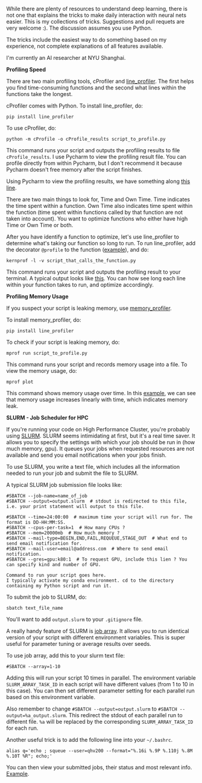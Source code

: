 While there are plenty of resources to understand deep learning, there is not one that explains the tricks to make daily interaction with neural nets easier. This is my collections of tricks. Suggestions and pull requets are very welcome :). The discussion assumes you use Python.

The tricks include the easiest way to do something based on my experience, not complete explanations of all features available.

I'm currently an AI researcher at NYU Shanghai.

**Profiling Speed**

There are two main profiling tools, cProfiler and [line_profiler](https://github.com/rkern/line_profiler). The first helps you find time-consuming functions and the second what lines within the functions take the longest.

cProfiler comes with Python. To install line_profiler, do: 

`pip install line_profiler`

To use cProfiler, do: 

`python -m cProfile -o cProfile_results script_to_profile.py` 

This command runs your script and outputs the profiling results to file `cProfile_results`. I use Pycharm to view the profiling result file. You can profile directly from within Pycharm, but I don't recommend it because Pycharm doesn't free memory after the script finishes.

Using Pycharm to view the profiling results, we have something along [this line](https://i.imgur.com/Fr4RIps.png?1).

There are two main things to look for, Time and Own Time. Time indicates the time spent within a function. Own Time also indicates time spent within the function (time spent within functions called by that function are not taken into account). You want to optimize functions who either have high Time or Own Time or both.

After you have identify a function to optimize, let's use line_profiler to determine what's taking our function so long to run. To run line_profiler, add the decorator `@profile` to the function ([example](https://i.imgur.com/mOQ6h5q.png)), and do:

`kernprof -l -v script_that_calls_the_function.py`

This command runs your script and outputs the profiling result to your terminal. A typical output looks like [this](https://i.imgur.com/bAEfjcU.png). You can how see long each line within your function takes to run, and optimize accordingly.
  
**Profiling Memory Usage**

If you suspect your script is leaking memory, use [memory_profiler](https://github.com/fabianp/memory_profiler).

To install memory_profiler, do: 

`pip install line_profiler`

To check if your script is leaking memory, do:

`mprof run script_to_profile.py`

This command runs your script and records memory usage into a file. To view the memory usage, do:
 
`mprof plot`

This command shows memory usage over time. In this [example](https://i.imgur.com/5TuHdct.png), we can see that memory usage increases linearly with time, which indicates memory leak.

**SLURM - Job Scheduler for HPC**

If you're running your code on High Performance Cluster, you're probably using [SLURM](https://slurm.schedmd.com/). SLURM seems intimidating at first, but it's a real time saver. It allows you to specify the settings with which your job should be run in (how much memory, gpu). It queues your jobs when requested resources are not available and send you email notifications when your jobs finish.

To use SLURM, you write a text file, which includes all the information needed to run your job and submit the file to SLURM.

A typical SLURM job submission file looks like:

```#!/bin/sh -l
#SBATCH --job-name=name_of_job
#SBATCH --output=output.slurm  # stdout is redirected to this file, i.e. your print statement will output to this file.

#SBATCH --time=24:00:00  # maximum time your script will run for. The format is DD-HH:MM:SS.
#SBATCH --cpus-per-task=1  # How many CPUs ?
#SBATCH --mem=20000mb  # How much memory ?
#SBATCH --mail-type=BEGIN,END,FAIL,REQUEUE,STAGE_OUT  # What end to send email notification for. 
#SBATCH --mail-user=email@address.com  # Where to send email notification.
#SBATCH --gres=gpu:k80:1  # To request GPU, include this lien ? You can specify kind and number of GPU.

Command to run your script goes here. 
I typically activate my conda environment. cd to the directory containing my Python script and run it.
```

To submit the job to SLURM, do:

`sbatch text_file_name`

You'll want to add `output.slurm` to your `.gitignore` file.

A really handy feature of SLURM is [job array](https://slurm.schedmd.com/job_array.html). It allows you to run identical version of your script with different environment variables. This is super useful for parameter tuning or average results over seeds.

To use job array, add this to your slurm text file:

`#SBATCH --array=1-10`

Adding this will run your script 10 times in parallel. The environment variable `SLURM_ARRAY_TASK_ID` in each script will have different values (from 1 to 10 in this case). You can then set different parameter setting for each parallel run based on this environment variable.

Also remember to change `#SBATCH --output=output.slurm` to `#SBATCH --output=%a_output.slurm`. This redirect the stdout of each parallel run to different file. `%a` will be replaced by the corresponding `SLURM_ARRAY_TASK_ID` for each run.

Another useful trick is to add the following line into your `~/.bashrc`.

`alias q='echo ; squeue --user=qhv200 --format="%.16i %.9P %.110j %.8M %.10T %R"; echo;'`

You can then view your submitted jobs, their status and most relevant info. [Example](https://i.imgur.com/MKgDK0M.png).